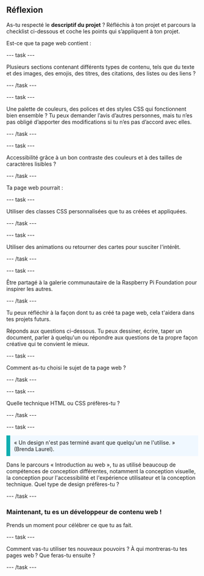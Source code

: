## Réflexion

As-tu respecté le **descriptif du projet** ? Réfléchis à ton projet et parcours la checklist ci-dessous et coche les points qui s’appliquent à ton projet.

Est-ce que ta page web contient :

\--- task ---

Plusieurs sections contenant différents types de contenu, tels que du texte et des images, des emojis, des titres, des citations, des listes ou des liens ?

\--- /task ---

\--- task ---

Une palette de couleurs, des polices et des styles CSS qui fonctionnent bien ensemble ? Tu peux demander l’avis d’autres personnes, mais tu n’es pas obligé d’apporter des modifications si tu n’es pas d’accord avec elles.

\--- /task ---

\--- task ---

Accessibilité grâce à un bon contraste des couleurs et à des tailles de caractères lisibles ?

\--- /task ---

Ta page web pourrait :

\--- task ---

Utiliser des classes CSS personnalisées que tu as créées et appliquées.

\--- /task ---

\--- task ---

Utiliser des animations ou retourner des cartes pour susciter l'intérêt.

\--- /task ---

\--- task ---

Être partagé à la galerie communautaire de la Raspberry Pi Foundation pour inspirer les autres.

\--- /task ---

Tu peux réfléchir à la façon dont tu as créé ta page web, cela t'aidera dans tes projets futurs.

Réponds aux questions ci-dessous. Tu peux dessiner, écrire, taper un document, parler à quelqu'un ou répondre aux questions de ta propre façon créative qui te convient le mieux.

\--- task ---

Comment as-tu choisi le sujet de ta page web ?

\--- /task ---

\--- task ---

Quelle technique HTML ou CSS préfères-tu ?

\--- /task ---

\--- task ---

<p style="border-left: solid; border-width:10px; border-color: #0faeb0; background-color: aliceblue; padding: 10px;">
« Un design n'est pas terminé avant que quelqu'un ne l'utilise. » (Brenda Laurel).
</p>

Dans le parcours « Introduction au web », tu as utilisé beaucoup de compétences de conception différentes, notamment la conception visuelle, la conception pour l'accessibilité et l'expérience utilisateur et la conception technique. Quel type de design préfères-tu ?

\--- /task ---

### Maintenant, tu es un développeur de contenu web !

Prends un moment pour célébrer ce que tu as fait.

\--- task ---

Comment vas-tu utiliser tes nouveaux pouvoirs ? À qui montreras-tu tes pages web ? Que feras-tu ensuite ?

\--- /task ---
